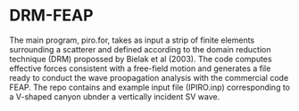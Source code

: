 # DRM-FEAP
The main program, piro.for, takes as input a strip of finite elements surrounding a scatterer and defined according to the domain reduction technique (DRM)
propossed by Bielak et al (2003). The code computes effective forces consistent with a free-field motion and generates a file ready to conduct the wave
proopagation analysis with the commercial code FEAP. The repo contains and example input file (IPIRO.inp) corresponding to a V-shaped canyon
ubnder a vertically incident SV wave.
